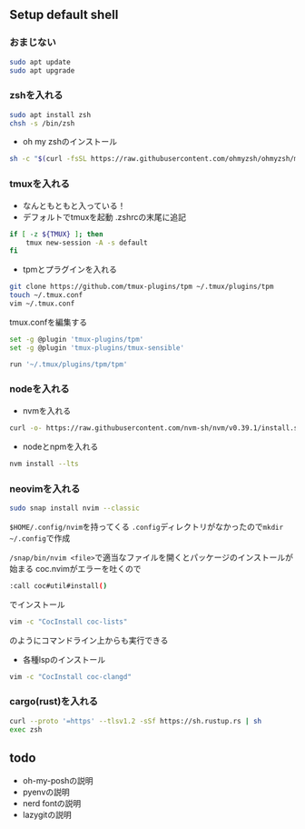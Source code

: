 ## Setup default shell
### おまじない
```bash
sudo apt update
sudo apt upgrade
```

### zshを入れる
```bash
sudo apt install zsh
chsh -s /bin/zsh
```
- oh my zshのインストール
```bash
sh -c "$(curl -fsSL https://raw.githubusercontent.com/ohmyzsh/ohmyzsh/master/tools/install.sh)"
```

### tmuxを入れる
- なんともともと入っている！
- デフォルトでtmuxを起動
.zshrcの末尾に追記
```bash
if [ -z ${TMUX} ]; then
    tmux new-session -A -s default
fi
```
- tpmとプラグインを入れる
```bash
git clone https://github.com/tmux-plugins/tpm ~/.tmux/plugins/tpm
touch ~/.tmux.conf
vim ~/.tmux.conf
```
tmux.confを編集する
```bash
set -g @plugin 'tmux-plugins/tpm'
set -g @plugin 'tmux-plugins/tmux-sensible'

run '~/.tmux/plugins/tpm/tpm'
```

### nodeを入れる
- nvmを入れる
```bash
curl -o- https://raw.githubusercontent.com/nvm-sh/nvm/v0.39.1/install.sh | zsh
```
- nodeとnpmを入れる
```bash
nvm install --lts
```

### neovimを入れる
```bash
sudo snap install nvim --classic
```
`$HOME/.config/nvim`を持ってくる
`.config`ディレクトリがなかったので`mkdir ~/.config`で作成

`/snap/bin/nvim <file>`で適当なファイルを開くとパッケージのインストールが始まる
coc.nvimがエラーを吐くので
```bash
:call coc#util#install()
```
でインストール
```bash
vim -c "CocInstall coc-lists"
```
のようにコマンドライン上からも実行できる
- 各種lspのインストール
```bash
vim -c "CocInstall coc-clangd"
```

### cargo(rust)を入れる
```bash
curl --proto '=https' --tlsv1.2 -sSf https://sh.rustup.rs | sh
exec zsh
```

## todo
- oh-my-poshの説明
- pyenvの説明
- nerd fontの説明
- lazygitの説明 
